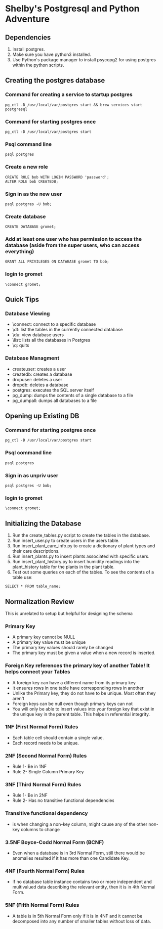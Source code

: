 # Shelby's Postgresql and Python Adventure

## Dependencies
1. Install postgres.
2. Make sure you have python3 installed.
3. Use Python's package manager to install psycopg2 for using postgres within the python scripts.

## Creating the postgres database
 
### Command for creating a service to startup postgres
```
pg_ctl -D /usr/local/var/postgres start && brew services start postgresql
```

### Command for starting postgres once
```
pg_ctl -D /usr/local/var/postgres start
```
 
### Psql command line
```
psql postgres
```
 
### Create a new role
```
CREATE ROLE bob WITH LOGIN PASSWORD 'password';
ALTER ROLE bob CREATEDB;
```
 
### Sign in as the new user
```
psql postgres -U bob;
```
 
### Create database
```
CREATE DATABASE gromet;
```
 
### Add at least one user who has permission to access the database (aside from the super users, who can access everything)
```
GRANT ALL PRIVILEGES ON DATABASE gromet TO bob;
```
 
### login to gromet
```
\connect gromet;
```


## Quick Tips


### Database Viewing
* \connect: connect to a specific database
* \dt: list the tables in the currently connected database
* \du: view database users
* \list: lists all the databases in Postgres
* \q: quits

### Database Managment
* createuser: creates a user
* createdb: creates a database
* dropuser: deletes a user
* dropdb: deletes a database
* postgres: executes the SQL server itself
* pg_dump: dumps the contents of a single database to a file
* pg_dumpall: dumps all databases to a file
 

## Opening up Existing DB

### Command for starting postgres once
```
pg_ctl -D /usr/local/var/postgres start
```
 
### Psql command line
```
psql postgres
```
### Sign in as unpriv user
```
psql postgres -U bob;
```

### login to gromet
```
\connect gromet;
```

## Initializing the Database
1. Run the create_tables.py script to create the tables in the database.
2. Run insert_user.py to create users in the users table.
3. Run insert_plant_care_info.py to create a dictionary of plant types and their care descriptions.
4. Run insert_plants.py to insert plants associated with specific users.
5. Run insert_plant_history.py to insert humidity readings into the plant_history table for the plants in the plant table.
6. Test out some queries on each of the tables. To see the contents of a table use:
``` 
SELECT * FROM table_name;
```

## Normalization Review
This is unrelated to setup but helpful for designing the schema

### Primary Key
* A primary key cannot be NULL
* A primary key value must be unique
* The primary key values should rarely be changed
* The primary key must be given a value when a new record is inserted.

### Foreign Key references the primary key of another Table! It helps connect your Tables
* A foreign key can have a different name from its primary key
* It ensures rows in one table have corresponding rows in another
* Unlike the Primary key, they do not have to be unique. Most often they aren't
* Foreign keys can be null even though primary keys can not 
* You will only be able to insert values into your foreign key that exist in the unique key in the parent table. This helps in referential integrity.

### 1NF (First Normal Form) Rules
* Each table cell should contain a single value.
* Each record needs to be unique.

### 2NF (Second Normal Form) Rules
* Rule 1- Be in 1NF
* Rule 2- Single Column Primary Key

### 3NF (Third Normal Form) Rules
* Rule 1- Be in 2NF
* Rule 2- Has no transitive functional dependencies

### Transitive functional dependency 
* is when changing a non-key column, might cause any of the other non-key columns to change

### 3.5NF Boyce-Codd Normal Form (BCNF)
* Even when a database is in 3rd Normal Form, still there would be anomalies resulted if it has more than one Candidate Key.

### 4NF (Fourth Normal Form) Rules
* If no database table instance contains two or more independent and multivalued data describing the relevant entity, then it is in 4th Normal Form.

### 5NF (Fifth Normal Form) Rules
* A table is in 5th Normal Form only if it is in 4NF and it cannot be decomposed into any number of smaller tables without loss of data.
